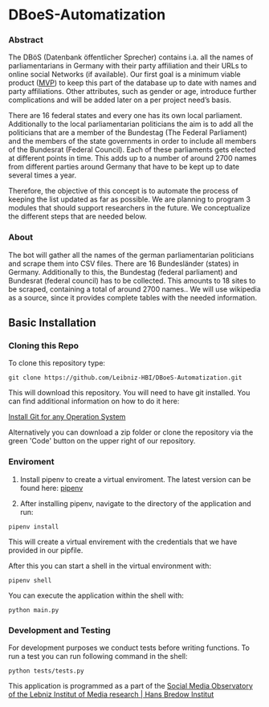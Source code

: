 # DBoeS-Automatization 

### Abstract 

The DBöS (Datenbank öffentlicher Sprecher) contains i.a. all the names of parliamentarians in Germany with their party affiliation and their URLs to online social Networks (if available). Our first goal is a minimum viable product ([MVP](https://en.wikipedia.org/wiki/Minimum_viable_product)) to keep this part of the database up to date with names and party affiliations. Other attributes, such as gender or age, introduce further complications and will be added later on a per project need’s basis. 

There are 16 federal states and every one has its own local parliament. Additionally to the local parliamentarian politicians the aim is to add all the politicians that are a member of the Bundestag (The Federal Parliament) and the members of the state governments in order to include all members of the Bundesrat (Federal Council). Each of these parliaments gets elected at different points in time. This adds up to a number of around 2700 names from different parties around Germany that have to be kept up to date several times a year.

Therefore, the objective of this concept is to automate the process of keeping the list updated as far as possible. We are planning to program 3 modules that should support researchers in the future. We conceptualize the different steps that are needed below.


### About

The bot will gather all the names of the  german parliamentarian politicians and scrape them into CSV files.
There are 16 Bundesländer (states) in Germany. Additionally to this, the Bundestag (federal parliament) and Bundesrat (federal council) has to be collected.
This amounts to 18 sites to be scraped, containing a total of around 2700 names.. We will use wikipedia as a source,
since it provides complete tables with the needed information. 

## Basic Installation

### Cloning this Repo

To clone this repository type:

```
git clone https://github.com/Leibniz-HBI/DBoeS-Automatization.git
```

This will download this repository. You will need to have git installed.
You can find additional information on how to do it here:

[Install Git for any Operation System](https://github.com/git-guides/install-git)

Alternatively you can download a zip folder or clone the repository via the green 'Code' button on the upper right of our repository.

### Enviroment 

1. Install pipenv to create a virtual enviroment. The latest version can be found here:
[pipenv](https://pipenv.readthedocs.io/en/latest)

2. After installing pipenv, navigate to the directory of the application and run:

```
pipenv install
```
This will create a virtual envirement with the credentials that we have provided in
our pipfile. 

After this you can start a shell in the virtual environment with:

```
pipenv shell
```

You can execute the application within the shell with:

```
python main.py
```

### Development and Testing
For development purposes we conduct tests before writing functions. 
To run a test you can run following command in the shell:

```
python tests/tests.py
```

This application is programmed as a part of the [Social Media Observatory of the Lebniz Institut of Media research | Hans Bredow Institut](https://leibniz-hbi.github.io/SMO/) 
